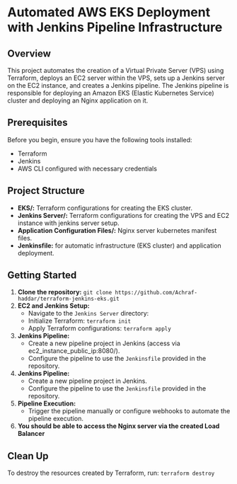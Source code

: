 # Automated AWS EKS Deployment with Jenkins Pipeline Infrastructure

## Overview

This project automates the creation of a Virtual Private Server (VPS) using Terraform, deploys an EC2 server within the VPS, sets up a Jenkins server on the EC2 instance, and creates a Jenkins pipeline. The Jenkins pipeline is responsible for deploying an Amazon EKS (Elastic Kubernetes Service) cluster and deploying an Nginx application on it.

## Prerequisites

Before you begin, ensure you have the following tools installed:

- Terraform
- Jenkins
- AWS CLI configured with necessary credentials

## Project Structure

- **EKS/:** Terraform configurations for creating the EKS cluster.
- **Jenkins Server/:** Terraform configurations for creating the VPS and EC2 instance with jenkins server setup.
- **Application Configuration Files/:** Nginx server kubernetes manifest files.
- **Jenkinsfile:** for automatic infrastructure (EKS cluster) and application deployment.

## Getting Started

1.  **Clone the repository:**
    `git clone https://github.com/Achraf-haddar/terraform-jenkins-eks.git`
2.  **EC2 and Jenkins Setup:**
    - Navigate to the `Jenkins Server` directory:
    - Initialize Terraform:
      `terraform init`
    - Apply Terraform configurations:
      `terraform apply`
3.  **Jenkins Pipeline:**
    - Create a new pipeline project in Jenkins (access via ec2_instance_public_ip:8080/).
    - Configure the pipeline to use the `Jenkinsfile` provided in the repository.
4.  **Jenkins Pipeline:**
    - Create a new pipeline project in Jenkins.
    - Configure the pipeline to use the `Jenkinsfile` provided in the repository.
5.  **Pipeline Execution:**
    - Trigger the pipeline manually or configure webhooks to automate the pipeline execution.
6.  **You should be able to access the Nginx server via the created Load Balancer**

## Clean Up

To destroy the resources created by Terraform, run:
`terraform destroy`
